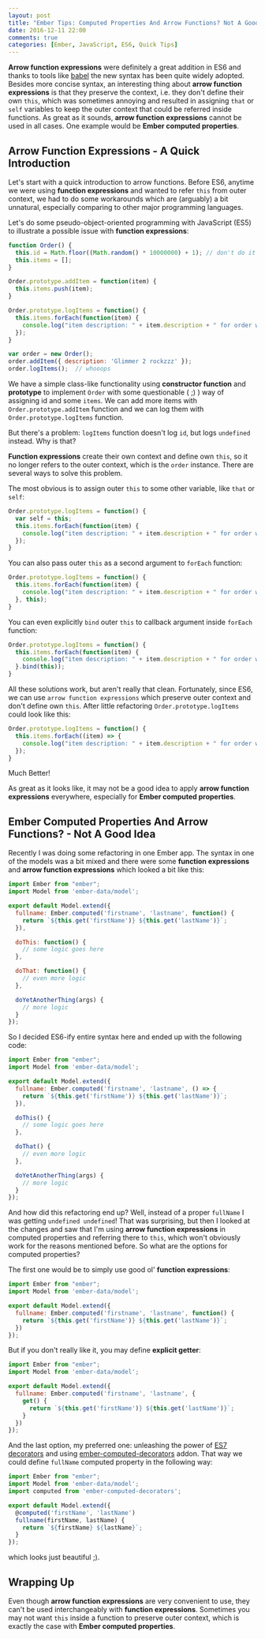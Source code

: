 ```yaml
---
layout: post
title: "Ember Tips: Computed Properties And Arrow Functions? Not A Good Idea"
date: 2016-12-11 22:00
comments: true
categories: [Ember, JavaScript, ES6, Quick Tips]
---
```


<p><strong>Arrow function expressions</strong> were definitely a great addition in ES6 and thanks to tools like <a href="https://babeljs.io" target="_blank">babel</a> the new syntax has been quite widely adopted. Besides more concise syntax, an interesting thing about <strong>arrow function expressions</strong> is that they preserve the context, i.e. they don't define their own <code>this</code>, which was sometimes annoying and resulted in assigning <code>that</code> or <code>self</code> variables to keep the outer context that could be referred inside functions. As great as it sounds, <strong>arrow function expressions</strong> cannot be used in all cases. One example would be <strong>Ember computed properties</strong>.</p>

<!--more-->

<h2>Arrow Function Expressions - A Quick Introduction</h2>

<p>Let's start with a quick introduction to arrow functions. Before ES6, anytime we were using <strong>function expressions</strong> and wanted to refer <code>this</code> from outer context, we had to do some workarounds which are (arguably) a bit unnatural, especially comparing to other major programming languages.</p>

<p>Let's do some pseudo-object-oriented programming with JavaScript (ES5) to illustrate a possible issue with <strong>function expressions</strong>:</p>

``` js
function Order() {
  this.id = Math.floor((Math.random() * 10000000) + 1); // don't do it in a production code ;)
  this.items = [];
}

Order.prototype.addItem = function(item) {
  this.items.push(item);
}

Order.prototype.logItems = function() {
  this.items.forEach(function(item) {
    console.log("item description: " + item.description + " for order with id: " + this.id);
  });
}

var order = new Order();
order.addItem({ description: 'Glimmer 2 rockzzz' });
order.logItems();  // whooops
```

<p>We have a simple class-like functionality using <strong>constructor function</strong> and <strong>prototype</strong> to implement <code>Order</code> with some questionable ( ;) ) way of assigning id and some <code>items</code>. We can add more items with <code>Order.prototype.addItem</code> function and we can log them with <code>Order.prototype.logItems</code> function.</p>

<p>But there's a problem: <code>logItems</code> function doesn't log <code>id</code>, but logs <code>undefined</code> instead. Why is that?</p>

<p><strong>Function expressions</strong> create their own context and define own <code>this</code>, so it no longer refers to the outer context, which is the <code>order</code> instance. There are several ways to solve this problem.</p>

<p>The most obvious is to assign outer <code>this</code> to some other variable, like <code>that</code> or <code>self</code>:</p>

``` js
Order.prototype.logItems = function() {
  var self = this;
  this.items.forEach(function(item) {
    console.log("item description: " + item.description + " for order with id: " + self.id);
  });
}
```

<p>You can also pass outer <code>this</code> as a second argument to <code>forEach</code> function:</p>

``` js
Order.prototype.logItems = function() {
  this.items.forEach(function(item) {
    console.log("item description: " + item.description + " for order with id: " + this.id);
  }, this);
}
```

<p>You can even explicitly <code>bind</code> outer <code>this</code> to callback argument inside <code>forEach</code> function:</p>

``` js
Order.prototype.logItems = function() {
  this.items.forEach(function(item) {
    console.log("item description: " + item.description + " for order with id: " + this.id);
  }.bind(this));
}
```

<p>All these solutions work, but aren't really that clean. Fortunately, since ES6, we can use <code>arrow function expressions</code> which preserve outer context and don't define own <code>this</code>. After little refactoring <code>Order.prototype.logItems</code> could look like this:</p>

``` js
Order.prototype.logItems = function() {
  this.items.forEach((item) => {
    console.log("item description: " + item.description + " for order with id: " + this.id);
  });
}
```

<p>Much Better!</p>

<p>As great as it looks like, it may not be a good idea to apply <strong>arrow function expressions</strong> everywhere, especially for <strong>Ember computed properties</strong>.</p>

<h2>Ember Computed Properties And Arrow Functions? - Not A Good Idea</h2>

<p>Recently I was doing some refactoring in one Ember app. The syntax in one of the models was a bit mixed and there were some <strong>function expressions</strong> and <strong>arrow function expressions</strong> which looked a bit like this:</p>

``` js app/models/user.js
import Ember from "ember";
import Model from 'ember-data/model';

export default Model.extend({
  fullname: Ember.computed('firstname', 'lastname', function() {
    return `${this.get('firstName')} ${this.get('lastName')}`;
  }),

  doThis: function() {
    // some logic goes here
  },

  doThat: function() {
    // even more logic
  },

  doYetAnotherThing(args) {
    // more logic
  }
});
```

<p>So I decided ES6-ify entire syntax here and ended up with the following code:</p>

``` js app/models/user.js
import Ember from "ember";
import Model from 'ember-data/model';

export default Model.extend({
  fullname: Ember.computed('firstname', 'lastname', () => {
    return `${this.get('firstName')} ${this.get('lastName')}`;
  }),

  doThis() {
    // some logic goes here
  },

  doThat() {
    // even more logic
  },

  doYetAnotherThing(args) {
    // more logic
  }
});
```

<p>And how did this refactoring end up? Well, instead of a proper <code>fullName</code> I was getting <code>undefined undefined</code>! That was surprising, but then I looked at the changes and saw that I'm using <strong>arrow function expressions</strong> in computed properties and referring there to <code>this</code>, which won't obviously work for the reasons mentioned before. So what are the options for computed properties?</p>

<p>The first one would be to simply use good ol' <strong>function expressions</strong>:</p>

``` js app/models/user.js
import Ember from "ember";
import Model from 'ember-data/model';

export default Model.extend({
  fullname: Ember.computed('firstname', 'lastname', function() {
    return `${this.get('firstName')} ${this.get('lastName')}`;
  })
});
```

<p>But if you don't really like it, you may define <strong>explicit getter</strong>:</p>

``` js app/models/user.js
import Ember from "ember";
import Model from 'ember-data/model';

export default Model.extend({
  fullname: Ember.computed('firstname', 'lastname', {
    get() {
      return `${this.get('firstName')} ${this.get('lastName')}`;
    }
  })
});
```

<p>And the last option, my preferred one: unleashing the power of <a href="https://karolgalanciak.com/blog/2015/12/02/ember-and-es7-decorators/" target="_blank">ES7 decorators</a> and using <a href="https://github.com/rwjblue/ember-computed-decorators" target="_blank">ember-computed-decorators</a> addon. That way we could define <code>fullName</code> computed property in the following way:</p>

``` js app/models/user.js
import Ember from "ember";
import Model from 'ember-data/model';
import computed from 'ember-computed-decorators';

export default Model.extend({
  @computed('firstName', 'lastName')
  fullname(firstName, lastName) {
    return `${firstName} ${lastName}`;
  }
});
```

<p>which looks just beautiful ;).</p>

<h2>Wrapping Up</h2>

<p>Even though <strong>arrow function expressions</strong> are very convenient to use, they can't be used interchangeably with <strong>function expressions</strong>. Sometimes you may not want <code>this</code> inside a function to preserve outer context, which is exactly the case with <strong>Ember computed properties</strong>.</p>
